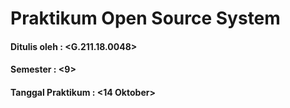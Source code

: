 # Praktikum Open Source System
#### Ditulis oleh : <G.211.18.0048> <Satura Raindana Herdyka>
#### Semester : <9>
#### Tanggal Praktikum : <14 Oktober>
